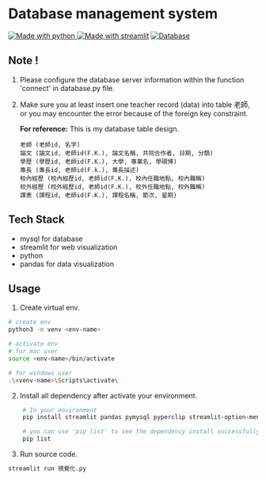 # Database management system
[![Made with python](https://img.shields.io/badge/made%20with-python-color)
](https://www.python.org/)
[![Made with streamlit](https://img.shields.io/badge/made%20with-streamlit-red)](https://streamlit.io/)
[![Database](https://img.shields.io/badge/Database-mysql-blue)](https://www.mysql.com/downloads/)

## Note !
1. Please configure the database server information within the function 'connect' in database.py file.

2. Make sure you at least insert one teacher record (data) into table 老師, or you may encounter the error because of the foreign key constraint.

    <strong>For reference:</strong>
    This is my database table design.
    ```text
    老師 (老師id, 名字)
    論文 (論文id, 老師id(F.K.), 論文名稱, 共同合作者, 日期, 分類)
    學歷 (學歷id, 老師id(F.K.), 大學, 專業名, 學碩博)
    專長 (專長id, 老師id(F.k.), 專長描述)
    校內經歷 (校內經歷id, 老師id(F.K.), 校內任職地點, 校內職稱)
    校外經歷 (校外經歷id, 老師id(F.K.), 校外任職地點, 校外職稱)
    課表 (課程id, 老師id(F.K.), 課程名稱, 節次, 星期)
    ```

## Tech Stack
- mysql for database
- streamlit for web visualization
- python 
- pandas for data visualization
## Usage
1. Create virtual env.

```bash
# create env
python3 -m venv <env-name>

# activate env
# for mac user
source <env-name>/bin/activate 

# for windows user
.\<venv-name>\Scripts\activate\

```
2. Install all dependency after activate your environment.
```bash
    # In your environment
    pip install streamlit pandas pymysql pyperclip streamlit-option-menu

    # you can use 'pip list' to see the dependency install successfully or not.
    pip list
```

3. Run source code.
```bash
streamlit run 視覺化.py
```

